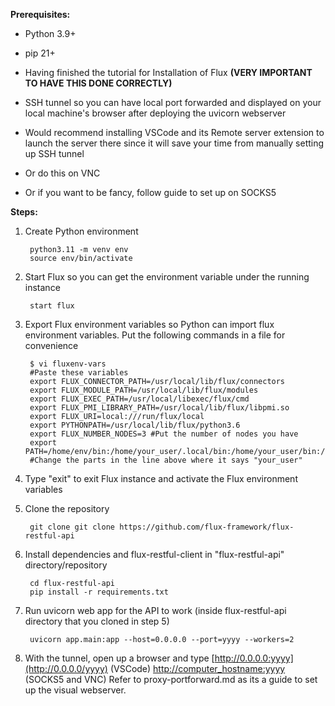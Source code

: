 **Prerequisites:**

  

* Python 3.9+

* pip 21+

* Having finished the tutorial for Installation of Flux **(VERY IMPORTANT TO HAVE THIS DONE CORRECTLY)**

* SSH tunnel so you can have local port forwarded and displayed on your local machine's browser after deploying the uvicorn webserver

* Would recommend installing VSCode and its Remote server extension to launch the server there since it will save your time from manually setting up SSH tunnel

* Or do this on VNC

* Or if you want to be fancy, follow guide to set up on SOCKS5

  

**Steps:**

  

1. Create Python environment

		python3.11 -m venv env 
		source env/bin/activate

2. Start Flux so you can get the environment variable under the running instance

		start flux

3. Export Flux environment variables so Python can import flux environment variables. 
	Put the following commands in a file for convenience

		$ vi fluxenv-vars
		#Paste these variables
		export FLUX_CONNECTOR_PATH=/usr/local/lib/flux/connectors
		export FLUX_MODULE_PATH=/usr/local/lib/flux/modules
		export FLUX_EXEC_PATH=/usr/local/libexec/flux/cmd
		export FLUX_PMI_LIBRARY_PATH=/usr/local/lib/flux/libpmi.so
		export FLUX_URI=local:///run/flux/local
		export PYTHONPATH=/usr/local/lib/flux/python3.6
		export FLUX_NUMBER_NODES=3 #Put the number of nodes you have 
		export PATH=/home/env/bin:/home/your_user/.local/bin:/home/your_user/bin:/usr/local/bin:/usr/bin:/usr/local/sbin:/usr/sbin
		#Change the parts in the line above where it says "your_user"
		
4. Type "exit" to exit Flux instance and activate the Flux environment variables

5. Clone the repository
		
		git clone git clone https://github.com/flux-framework/flux-restful-api

6. Install dependencies and flux-restful-client in "flux-restful-api" directory/repository

		cd flux-restful-api
		pip install -r requirements.txt

7. Run uvicorn web app for the API to work (inside flux-restful-api directory that you cloned in step 5)

		uvicorn app.main:app --host=0.0.0.0 --port=yyyy --workers=2
		

9. With the tunnel, open up a browser and type [http://0.0.0.0:yyyy](http://0.0.0.0/yyyy) (VSCode) [http://computer_hostname:yyyy](http://xenoni:yyyy) (SOCKS5 and VNC) Refer to proxy-portforward.md as its a guide to set up the visual webserver.
